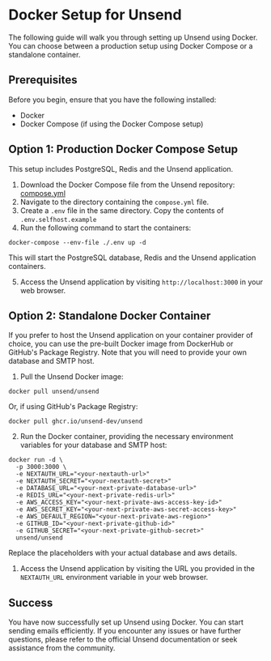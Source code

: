 # Docker Setup for Unsend

The following guide will walk you through setting up Unsend using Docker. You can choose between a production setup using Docker Compose or a standalone container.

## Prerequisites

Before you begin, ensure that you have the following installed:

- Docker
- Docker Compose (if using the Docker Compose setup)

## Option 1: Production Docker Compose Setup

This setup includes PostgreSQL, Redis and the Unsend application.

1. Download the Docker Compose file from the Unsend repository: [compose.yml](https://github.com/unsend-dev/unsend/blob/main/docker/prod/compose.yml)
2. Navigate to the directory containing the `compose.yml` file.
3. Create a `.env` file in the same directory. Copy the contents of `.env.selfhost.example`
4. Run the following command to start the containers:

```
docker-compose --env-file ./.env up -d
```

This will start the PostgreSQL database, Redis and the Unsend application containers.

5. Access the Unsend application by visiting `http://localhost:3000` in your web browser.

## Option 2: Standalone Docker Container

If you prefer to host the Unsend application on your container provider of choice, you can use the pre-built Docker image from DockerHub or GitHub's Package Registry. Note that you will need to provide your own database and SMTP host.

1. Pull the Unsend Docker image:

```
docker pull unsend/unsend
```

Or, if using GitHub's Package Registry:

```
docker pull ghcr.io/unsend-dev/unsend
```

2. Run the Docker container, providing the necessary environment variables for your database and SMTP host:

```
docker run -d \
  -p 3000:3000 \
  -e NEXTAUTH_URL="<your-nextauth-url>"
  -e NEXTAUTH_SECRET="<your-nextauth-secret>"
  -e DATABASE_URL="<your-next-private-database-url>"
  -e REDIS_URL="<your-next-private-redis-url>"
  -e AWS_ACCESS_KEY="<your-next-private-aws-access-key-id>"
  -e AWS_SECRET_KEY="<your-next-private-aws-secret-access-key>"
  -e AWS_DEFAULT_REGION="<your-next-private-aws-region>"
  -e GITHUB_ID="<your-next-private-github-id>"
  -e GITHUB_SECRET="<your-next-private-github-secret>"
  unsend/unsend
```

Replace the placeholders with your actual database and aws details.

1. Access the Unsend application by visiting the URL you provided in the `NEXTAUTH_URL` environment variable in your web browser.

## Success

You have now successfully set up Unsend using Docker. You can start sending emails efficiently. If you encounter any issues or have further questions, please refer to the official Unsend documentation or seek assistance from the community.
